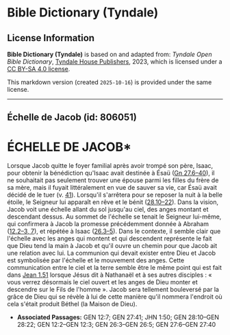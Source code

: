 # Bible Dictionary (Tyndale)

## License Information

**Bible Dictionary (Tyndale)** is based on and adapted from: _Tyndale Open Bible Dictionary_, [Tyndale House Publishers](https://tyndaleopenresources.com/), 2023, which is licensed under a [CC BY-SA 4.0 license](https://creativecommons.org/licenses/by-sa/4.0/legalcode.en).

This markdown version (created `2025-10-16`) is provided under the same license.



--------------------------------

## Échelle de Jacob (id: 806051)

ÉCHELLE DE JACOB\*
==================

Lorsque Jacob quitte le foyer familial après avoir trompé son père, Isaac, pour obtenir la bénédiction qu'Isaac avait destinée à Ésaü ([Gn 27\.6–40](https://ref.ly/Gen27:6-Gen27:40)), il ne souhaitait pas seulement trouver une épouse parmi les filles du frère de sa mère, mais il fuyait littéralement en vue de sauver sa vie, car Ésaü avait décidé de le tuer (v. [41](https://ref.ly/Gen27:41)). Lorsqu'il s'arrêtera pour se reposer la nuit à la belle étoile, le Seigneur lui apparaît en rêve et le bénit ([28\.10–22](https://ref.ly/Gen28:10-Gen28:22)). Dans la vision, Jacob voit une échelle allant du sol jusqu'au ciel, des anges montant et descendant dessus. Au sommet de l'échelle se tenait le Seigneur lui\-même, qui confirmera à Jacob la promesse précédemment donnée à Abraham ([12\.2–3, 7](https://ref.ly/Gen12:2-Gen12:3,Gen12:7)), et répétée à Isaac ([26\.3–5](https://ref.ly/Gen26:3-Gen26:5)). Dans le contexte, il semble clair que l'échelle avec les anges qui montent et qui descendent représente le fait que Dieu tend la main à Jacob et qu'il ouvre un chemin pour que Jacob ait une relation avec lui. La communion qui devait exister entre Dieu et Jacob est symbolisée par l'échelle et le mouvement des anges. Cette communication entre le ciel et la terre semble être le même point qui est fait dans [Jean 1\.51](https://ref.ly/John1:50) lorsque Jésus dit à Nathanaël et à ses autres disciples : « vous verrez désormais le ciel ouvert et les anges de Dieu monter et descendre sur le Fils de l'homme ». Jacob sera tellement bouleversé par la grâce de Dieu qui se révèle à lui de cette manière qu'il nommera l'endroit où cela s'était produit Béthel (la Maison de Dieu).

* **Associated Passages:** GEN 12:7; GEN 27:41; JHN 1:50; GEN 28:10–GEN 28:22; GEN 12:2–GEN 12:3; GEN 26:3–GEN 26:5; GEN 27:6–GEN 27:40

